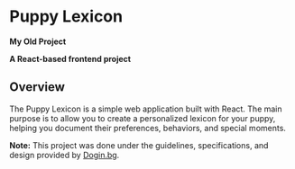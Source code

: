 # Puppy Lexicon

**My Old Project**

**A React-based frontend project**

## Overview

The Puppy Lexicon is a simple web application built with React. The main purpose is to allow you to create a personalized lexicon for your puppy, helping you document their preferences, behaviors, and special moments.

**Note:** This project was done under the guidelines, specifications, and design provided by [Dogin.bg](https://www.dogin.bg).
